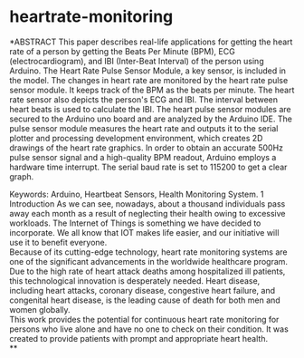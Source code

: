 # heartrate-monitoring
*ABSTRACT
This paper describes real-life applications for getting the heart rate of a person by getting the Beats Per Minute (BPM), ECG (electrocardiogram), and IBI (Inter-Beat Interval) of the person using Arduino. The Heart Rate Pulse Sensor Module, a key sensor, is included in the model. The changes in heart rate are monitored by the heart rate pulse sensor module. It keeps track of the BPM as the beats per minute. The heart rate sensor also depicts the person's ECG and IBI. The interval between heart beats is used to calculate the IBI. The heart pulse sensor modules are secured to the Arduino uno board and are analyzed by the Arduino IDE. The pulse sensor module measures the heart rate and outputs it to the serial plotter and processing development environment, which creates 2D drawings of the heart rate graphics. In order to obtain an accurate 500Hz pulse sensor signal and a high-quality BPM readout, Arduino employs a hardware time interrupt. The serial baud rate is set to 
115200 to get a clear graph. 
 
 
Keywords: Arduino, Heartbeat Sensors, Health Monitoring System. 
1	Introduction 
As we can see, nowadays, about a thousand individuals pass away each month as a result of neglecting their health owing to excessive workloads. The Internet of Things is something we have decided to incorporate. We all know that IOT makes life easier, and our initiative will use it to benefit everyone.  
Because of its cutting-edge technology, heart rate monitoring systems are one of the significant advancements in the worldwide healthcare program. Due to the high rate of heart attack deaths among hospitalized ill patients, this technological innovation is desperately needed. Heart disease, including heart attacks, coronary disease, congestive heart failure, and congenital heart disease, is the leading cause of death for both men and women globally.  
This work provides the potential for continuous heart rate monitoring for persons who live alone and have no one to check on their condition. It was created to provide patients with prompt and appropriate heart health.  
**
